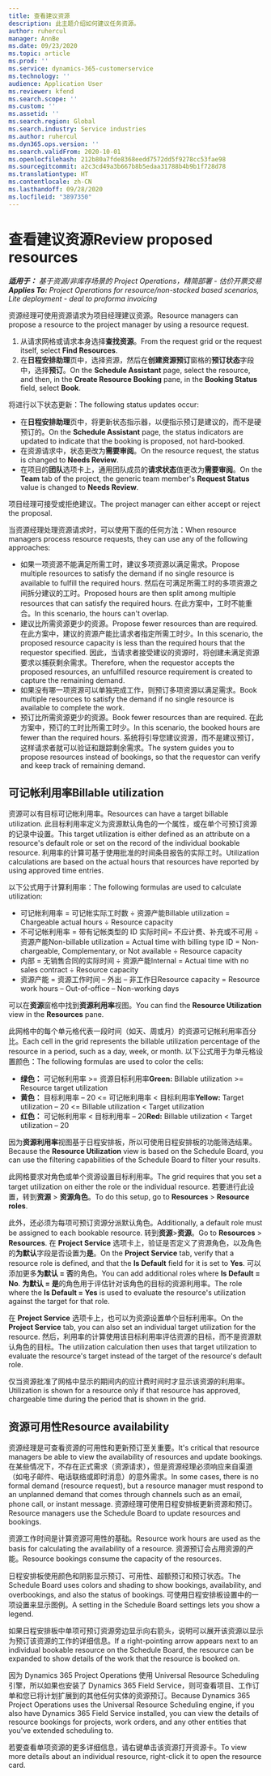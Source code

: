 ```yaml
---
title: 查看建议资源
description: 此主题介绍如何建议任务资源。
author: ruhercul
manager: AnnBe
ms.date: 09/23/2020
ms.topic: article
ms.prod: ''
ms.service: dynamics-365-customerservice
ms.technology: ''
audience: Application User
ms.reviewer: kfend
ms.search.scope: ''
ms.custom: ''
ms.assetid: ''
ms.search.region: Global
ms.search.industry: Service industries
ms.author: ruhercul
ms.dyn365.ops.version: ''
ms.search.validFrom: 2020-10-01
ms.openlocfilehash: 212b80a7fde8368eedd7572dd5f9278cc53fae98
ms.sourcegitcommit: a2c3cd49a3b667b8b5edaa31788b4b9b1f728d78
ms.translationtype: HT
ms.contentlocale: zh-CN
ms.lasthandoff: 09/28/2020
ms.locfileid: "3897350"
---
```

# <a name="review-proposed-resources"></a><span data-ttu-id="02245-103">查看建议资源</span><span class="sxs-lookup"><span data-stu-id="02245-103">Review proposed resources</span></span>

<span data-ttu-id="02245-104">_**适用于：** 基于资源/非库存场景的 Project Operations，精简部署 - 估价开票交易_</span><span class="sxs-lookup"><span data-stu-id="02245-104">_**Applies To:** Project Operations for resource/non-stocked based scenarios, Lite deployment - deal to proforma invoicing_</span></span>

<span data-ttu-id="02245-105">资源经理可使用资源请求为项目经理建议资源。</span><span class="sxs-lookup"><span data-stu-id="02245-105">Resource managers can propose a resource to the project manager by using a resource request.</span></span>

1. <span data-ttu-id="02245-106">从请求网格或请求本身选择**查找资源**。</span><span class="sxs-lookup"><span data-stu-id="02245-106">From the request grid or the request itself, select **Find Resources**.</span></span>
2. <span data-ttu-id="02245-107">在**日程安排助理**页中，选择资源，然后在**创建资源预订**窗格的**预订状态**字段中，选择**预订**。</span><span class="sxs-lookup"><span data-stu-id="02245-107">On the **Schedule Assistant** page, select the resource, and then, in the **Create Resource Booking** pane, in the **Booking Status** field, select **Book**.</span></span>

<span data-ttu-id="02245-108">将进行以下状态更新：</span><span class="sxs-lookup"><span data-stu-id="02245-108">The following status updates occur:</span></span>

- <span data-ttu-id="02245-109">在**日程安排助理**页中，将更新状态指示器，以便指示预订是建议的，而不是硬预订的。</span><span class="sxs-lookup"><span data-stu-id="02245-109">On the **Schedule Assistant** page, the status indicators are updated to indicate that the booking is proposed, not hard-booked.</span></span>
- <span data-ttu-id="02245-110">在资源请求中，状态更改为**需要审阅**。</span><span class="sxs-lookup"><span data-stu-id="02245-110">On the resource request, the status is changed to **Needs Review**.</span></span>
- <span data-ttu-id="02245-111">在项目的**团队**选项卡上，通用团队成员的**请求状态**值更改为**需要审阅**。</span><span class="sxs-lookup"><span data-stu-id="02245-111">On the **Team** tab of the project, the generic team member's **Request Status** value is changed to **Needs Review**.</span></span>

<span data-ttu-id="02245-112">项目经理可接受或拒绝建议。</span><span class="sxs-lookup"><span data-stu-id="02245-112">The project manager can either accept or reject the proposal.</span></span>

<span data-ttu-id="02245-113">当资源经理处理资源请求时，可以使用下面的任何方法：</span><span class="sxs-lookup"><span data-stu-id="02245-113">When resource managers process resource requests, they can use any of the following approaches:</span></span>

- <span data-ttu-id="02245-114">如果一项资源不能满足所需工时，建议多项资源以满足需求。</span><span class="sxs-lookup"><span data-stu-id="02245-114">Propose multiple resources to satisfy the demand if no single resource is available to fulfill the required hours.</span></span> <span data-ttu-id="02245-115">然后在可满足所需工时的多项资源之间拆分建议的工时。</span><span class="sxs-lookup"><span data-stu-id="02245-115">Proposed hours are then split among multiple resources that can satisfy the required hours.</span></span> <span data-ttu-id="02245-116">在此方案中，工时不能重合。</span><span class="sxs-lookup"><span data-stu-id="02245-116">In this scenario, the hours can't overlap.</span></span>
- <span data-ttu-id="02245-117">建议比所需资源更少的资源。</span><span class="sxs-lookup"><span data-stu-id="02245-117">Propose fewer resources than are required.</span></span> <span data-ttu-id="02245-118">在此方案中，建议的资源产能比请求者指定所需工时少。</span><span class="sxs-lookup"><span data-stu-id="02245-118">In this scenario, the proposed resource capacity is less than the required hours that the requestor specified.</span></span> <span data-ttu-id="02245-119">因此，当请求者接受建议的资源时，将创建未满足资源要求以捕获剩余需求。</span><span class="sxs-lookup"><span data-stu-id="02245-119">Therefore, when the requestor accepts the proposed resources, an unfulfilled resource requirement is created to capture the remaining demand.</span></span>
- <span data-ttu-id="02245-120">如果没有哪一项资源可以单独完成工作，则预订多项资源以满足需求。</span><span class="sxs-lookup"><span data-stu-id="02245-120">Book multiple resources to satisfy the demand if no single resource is available to complete the work.</span></span>
- <span data-ttu-id="02245-121">预订比所需资源更少的资源。</span><span class="sxs-lookup"><span data-stu-id="02245-121">Book fewer resources than are required.</span></span> <span data-ttu-id="02245-122">在此方案中，预订的工时比所需工时少。</span><span class="sxs-lookup"><span data-stu-id="02245-122">In this scenario, the booked hours are fewer than the required hours.</span></span> <span data-ttu-id="02245-123">系统将引导您建议资源，而不是建议预订，这样请求者就可以验证和跟踪剩余需求。</span><span class="sxs-lookup"><span data-stu-id="02245-123">The system guides you to propose resources instead of bookings, so that the requestor can verify and keep track of remaining demand.</span></span>

## <a name="billable-utilization"></a><span data-ttu-id="02245-124">可记帐利用率</span><span class="sxs-lookup"><span data-stu-id="02245-124">Billable utilization</span></span>

<span data-ttu-id="02245-125">资源可以有目标可记帐利用率。</span><span class="sxs-lookup"><span data-stu-id="02245-125">Resources can have a target billable utilization.</span></span> <span data-ttu-id="02245-126">此目标利用率定义为资源默认角色的一个属性，或在单个可预订资源的记录中设置。</span><span class="sxs-lookup"><span data-stu-id="02245-126">This target utilization is either defined as an attribute on a resource's default role or set on the record of the individual bookable resource.</span></span> <span data-ttu-id="02245-127">利用率的计算可基于使用批准的时间条目报告的实际工时。</span><span class="sxs-lookup"><span data-stu-id="02245-127">Utilization calculations are based on the actual hours that resources have reported by using approved time entries.</span></span>

<span data-ttu-id="02245-128">以下公式用于计算利用率：</span><span class="sxs-lookup"><span data-stu-id="02245-128">The following formulas are used to calculate utilization:</span></span>

- <span data-ttu-id="02245-129">可记帐利用率 = 可记帐实际工时数 ÷ 资源产能</span><span class="sxs-lookup"><span data-stu-id="02245-129">Billable utilization = Chargeable actual hours ÷ Resource capacity</span></span>
- <span data-ttu-id="02245-130">不可记帐利用率 = 带有记帐类型的 ID 实际时间= 不应计费、补充或不可用 ÷ 资源产能</span><span class="sxs-lookup"><span data-stu-id="02245-130">Non-billable utilization = Actual time with billing type ID = Non-chargeable, Complementary, or Not available ÷ Resource capacity</span></span>
- <span data-ttu-id="02245-131">内部 = 无销售合同的实际时间 ÷ 资源产能</span><span class="sxs-lookup"><span data-stu-id="02245-131">Internal = Actual time with no sales contract ÷ Resource capacity</span></span>
- <span data-ttu-id="02245-132">资源产能 = 资源工作时间 – 外出 – 非工作日</span><span class="sxs-lookup"><span data-stu-id="02245-132">Resource capacity = Resource work hours – Out-of-office – Non-working days</span></span>

<span data-ttu-id="02245-133">可以在**资源**窗格中找到**资源利用率**视图。</span><span class="sxs-lookup"><span data-stu-id="02245-133">You can find the **Resource Utilization** view in the **Resources** pane.</span></span>

<span data-ttu-id="02245-134">此网格中的每个单元格代表一段时间（如天、周或月）的资源可记帐利用率百分比。</span><span class="sxs-lookup"><span data-stu-id="02245-134">Each cell in the grid represents the billable utilization percentage of the resource in a period, such as a day, week, or month.</span></span> <span data-ttu-id="02245-135">以下公式用于为单元格设置颜色：</span><span class="sxs-lookup"><span data-stu-id="02245-135">The following formulas are used to color the cells:</span></span>

- <span data-ttu-id="02245-136">**绿色：** 可记帐利用率 \>= 资源目标利用率</span><span class="sxs-lookup"><span data-stu-id="02245-136">**Green:** Billable utilization \>= Resource target utilization</span></span>
- <span data-ttu-id="02245-137">**黄色：** 目标利用率 – 20 \<= 可记帐利用率 \< 目标利用率</span><span class="sxs-lookup"><span data-stu-id="02245-137">**Yellow:** Target utilization – 20 \<= Billable utilization \< Target utilization</span></span>
- <span data-ttu-id="02245-138">**红色：** 可记帐利用率 \< 目标利用率 – 20</span><span class="sxs-lookup"><span data-stu-id="02245-138">**Red:** Billable utilization \< Target utilization – 20</span></span>

<span data-ttu-id="02245-139">因为**资源利用率**视图基于日程安排板，所以可使用日程安排板的功能筛选结果。</span><span class="sxs-lookup"><span data-stu-id="02245-139">Because the **Resource Utilization** view is based on the Schedule Board, you can use the filtering capabilities of the Schedule Board to filter your results.</span></span>

<span data-ttu-id="02245-140">此网格要求对角色或单个资源设置目标利用率。</span><span class="sxs-lookup"><span data-stu-id="02245-140">The grid requires that you set a target utilization on either the role or the individual resource.</span></span> <span data-ttu-id="02245-141">若要进行此设置，转到**资源** \> **资源角色**。</span><span class="sxs-lookup"><span data-stu-id="02245-141">To do this setup, go to **Resources** \> **Resource roles**.</span></span>

<span data-ttu-id="02245-142">此外，还必须为每项可预订资源分派默认角色。</span><span class="sxs-lookup"><span data-stu-id="02245-142">Additionally, a default role must be assigned to each bookable resource.</span></span> <span data-ttu-id="02245-143">转到**资源**\>**资源**。</span><span class="sxs-lookup"><span data-stu-id="02245-143">Go to **Resources** \> **Resources**.</span></span> <span data-ttu-id="02245-144">在 **Project Service** 选项卡上，验证是否定义了资源角色，以及角色的**为默认**字段是否设置为**是**。</span><span class="sxs-lookup"><span data-stu-id="02245-144">On the **Project Service** tab, verify that a resource role is defined, and that the **Is Default** field for it is set to **Yes**.</span></span> <span data-ttu-id="02245-145">可以添加更多**为默认 = 否**的角色。</span><span class="sxs-lookup"><span data-stu-id="02245-145">You can add additional roles where **Is Default = No**.</span></span> <span data-ttu-id="02245-146">**为默认 = 是**的角色用于评估针对该角色的目标的资源利用率。</span><span class="sxs-lookup"><span data-stu-id="02245-146">The role where the **Is Default = Yes** is used to evaluate the resource's utilization against the target for that role.</span></span>

<span data-ttu-id="02245-147">在 **Project Service** 选项卡上，也可以为资源设置单个目标利用率。</span><span class="sxs-lookup"><span data-stu-id="02245-147">On the **Project Service** tab, you can also set an individual target utilization for the resource.</span></span> <span data-ttu-id="02245-148">然后，利用率的计算使用该目标利用率评估资源的目标，而不是资源默认角色的目标。</span><span class="sxs-lookup"><span data-stu-id="02245-148">The utilization calculation then uses that target utilization to evaluate the resource's target instead of the target of the resource's default role.</span></span>

<span data-ttu-id="02245-149">仅当资源批准了网格中显示的期间内的应计费时间时才显示该资源的利用率。</span><span class="sxs-lookup"><span data-stu-id="02245-149">Utilization is shown for a resource only if that resource has approved, chargeable time during the period that is shown in the grid.</span></span>

## <a name="resource-availability"></a><span data-ttu-id="02245-150">资源可用性</span><span class="sxs-lookup"><span data-stu-id="02245-150">Resource availability</span></span>

<span data-ttu-id="02245-151">资源经理是可查看资源的可用性和更新预订至关重要。</span><span class="sxs-lookup"><span data-stu-id="02245-151">It's critical that resource managers be able to view the availability of resources and update bookings.</span></span> <span data-ttu-id="02245-152">在某些情况下，不存在正式需求（资源请求），但是资源经理必须响应来自渠道（如电子邮件、电话联络或即时消息）的意外需求。</span><span class="sxs-lookup"><span data-stu-id="02245-152">In some cases, there is no formal demand (resource request), but a resource manager must respond to an unplanned demand that comes through channels such as an email, phone call, or instant message.</span></span> <span data-ttu-id="02245-153">资源经理可使用日程安排板更新资源和预订。</span><span class="sxs-lookup"><span data-stu-id="02245-153">Resource managers use the Schedule Board to update resources and bookings.</span></span>

<span data-ttu-id="02245-154">资源工作时间是计算资源可用性的基础。</span><span class="sxs-lookup"><span data-stu-id="02245-154">Resource work hours are used as the basis for calculating the availability of a resource.</span></span> <span data-ttu-id="02245-155">资源预订会占用资源的产能。</span><span class="sxs-lookup"><span data-stu-id="02245-155">Resource bookings consume the capacity of the resources.</span></span>

<span data-ttu-id="02245-156">日程安排板使用颜色和阴影显示预订、可用性、超额预订和预订状态。</span><span class="sxs-lookup"><span data-stu-id="02245-156">The Schedule Board uses colors and shading to show bookings, availability, and overbookings, and also the status of bookings.</span></span> <span data-ttu-id="02245-157">可使用日程安排板设置中的一项设置来显示图例。</span><span class="sxs-lookup"><span data-stu-id="02245-157">A setting in the Schedule Board settings lets you show a legend.</span></span>

<span data-ttu-id="02245-158">如果日程安排板中单项可预订资源旁边显示向右箭头，说明可以展开该资源以显示为预订该资源的工作的详细信息。</span><span class="sxs-lookup"><span data-stu-id="02245-158">If a right-pointing arrow appears next to an individual bookable resource on the Schedule Board, the resource can be expanded to show details of the work that the resource is booked on.</span></span>

<span data-ttu-id="02245-159">因为 Dynamics 365 Project Operations 使用 Universal Resource Scheduling 引擎，所以如果也安装了 Dynamics 365 Field Service，则可查看项目、工作订单和您已将计划扩展到的其他任何实体的资源预订。</span><span class="sxs-lookup"><span data-stu-id="02245-159">Because Dynamics 365 Project Operations uses the Universal Resource Scheduling engine, if you also have Dynamics 365 Field Service installed, you can view the details of resource bookings for projects, work orders, and any other entities that you've extended scheduling to.</span></span>

<span data-ttu-id="02245-160">若要查看单项资源的更多详细信息，请右键单击该资源打开资源卡。</span><span class="sxs-lookup"><span data-stu-id="02245-160">To view more details about an individual resource, right-click it to open the resource card.</span></span>

